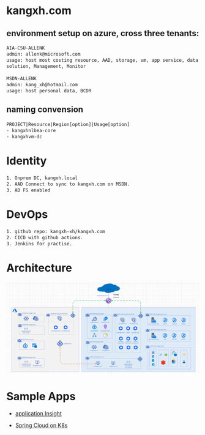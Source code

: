 # kangxh.com

## environment setup on azure, cross three tenants: 

    AIA-CSU-ALLENK
    admin: allenk@microsoft.com  
    usage: host most costing resource, AAD, storage, vm, app service, data solution, Management, Monitor

    MSDN-ALLENK
    admin: kang_xh@hotmail.com
    usage: host personal data, BCDR
    
## naming convension

    PROJECT|Resource|Region[option]|Usage[option]
    - kangxhnlbea-core
    - kangxhvm-dc

# Identity

    1. Onprem DC, kangxh.local
    2. AAD Connect to sync to kangxh.com on MSDN. 
    3. AD FS enabled

# DevOps

    1. github repo: kangxh-xh/kangxh.com
    2. CICD with github actions.
    3. Jenkins for practise.

# Architecture

![architecture](azure/kangxh.com.png)

# Sample Apps

- [application Insight](https://github.com/Azure-Samples/application-insights-aspnet-sample-opentelemetry)

- [Spring Cloud on K8s](https://github.com/Azure-Samples/application-insights-aspnet-sample-opentelemetry)
